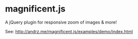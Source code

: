 magnificent.js
==============

A jQuery plugin for responsive zoom of images & more!

See: http://andrz.me/magnificent.js/examples/demo/index.html
